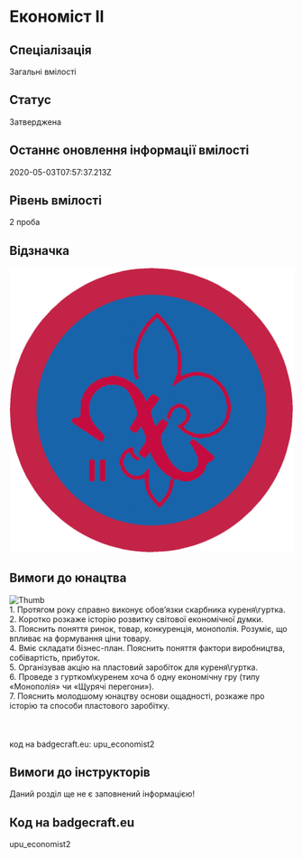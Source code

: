 # Економіст ІІ

## Спеціалізація

Загальні вмілості

## Статус

Затверджена

## Останнє оновлення інформації вмілості

2020-05-03T07:57:37.213Z

## Рівень вмілості

2 проба

## Відзначка

![Відзначка](../images/Ekonomist_II/____________.jpg)

## Вимоги до юнацтва

<img alt="Thumb             " src="/uploads/textareas/bootsy/image/151/small_____________.jpg"><br>1. Протягом року справно виконує обов’язки скарбника куреня\гуртка.<br>2. Коротко розкаже історію розвитку світової економічної думки.<br>3. Пояснить поняття ринок, товар, конкуренція, монополія. Розуміє, що впливає на формування ціни товару.<br>4. Вміє складати бізнес-план. Пояснить поняття фактори виробництва, собівартість, прибуток.<br>5. Організував акцію на пластовий заробіток для куреня\гуртка.<br>6. Проведе з гуртком\куренем хоча б одну економічну гру (типу «Монополія» чи «Щурячі перегони»).<br>7. Пояснить молодшому юнацтву основи ощадності, розкаже про історію та способи пластового заробітку.<br><br><br><br>код на badgecraft.eu: upu_economist2<br>

## Вимоги до інструкторів

Даний розділ ще не є заповнений інформацією!

## Код на badgecraft.eu

upu_economist2